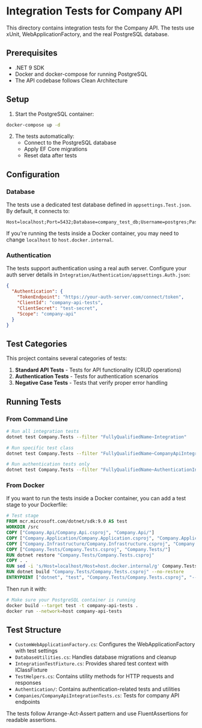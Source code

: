 # Integration Tests for Company API

This directory contains integration tests for the Company API. The tests use xUnit, WebApplicationFactory, and the real PostgreSQL database.

## Prerequisites

- .NET 9 SDK
- Docker and docker-compose for running PostgreSQL
- The API codebase follows Clean Architecture

## Setup

1. Start the PostgreSQL container:

```bash
docker-compose up -d
```

2. The tests automatically:
   - Connect to the PostgreSQL database
   - Apply EF Core migrations
   - Reset data after tests

## Configuration

### Database

The tests use a dedicated test database defined in `appsettings.Test.json`. By default, it connects to:

```
Host=localhost;Port=5432;Database=company_test_db;Username=postgres;Password=postgres;
```

If you're running the tests inside a Docker container, you may need to change `localhost` to `host.docker.internal`.

### Authentication

The tests support authentication using a real auth server. Configure your auth server details in `Integration/Authentication/appsettings.Auth.json`:

```json
{
  "Authentication": {
    "TokenEndpoint": "https://your-auth-server.com/connect/token",
    "ClientId": "company-api-tests",
    "ClientSecret": "test-secret",
    "Scope": "company-api"
  }
}
```

## Test Categories

This project contains several categories of tests:

1. **Standard API Tests** - Tests for API functionality (CRUD operations)
2. **Authentication Tests** - Tests for authentication scenarios
3. **Negative Case Tests** - Tests that verify proper error handling

## Running Tests

### From Command Line

```bash
# Run all integration tests
dotnet test Company.Tests --filter "FullyQualifiedName~Integration"

# Run specific test class
dotnet test Company.Tests --filter "FullyQualifiedName~CompanyApiIntegrationTests"

# Run authentication tests only
dotnet test Company.Tests --filter "FullyQualifiedName~AuthenticationIntegrationTests"
```

### From Docker

If you want to run the tests inside a Docker container, you can add a test stage to your Dockerfile:

```dockerfile
# Test stage
FROM mcr.microsoft.com/dotnet/sdk:9.0 AS test
WORKDIR /src
COPY ["Company.Api/Company.Api.csproj", "Company.Api/"]
COPY ["Company.Application/Company.Application.csproj", "Company.Application/"]
COPY ["Company.Infrastructure/Company.Infrastructure.csproj", "Company.Infrastructure/"]
COPY ["Company.Tests/Company.Tests.csproj", "Company.Tests/"]
RUN dotnet restore "Company.Tests/Company.Tests.csproj"
COPY . .
RUN sed -i 's/Host=localhost/Host=host.docker.internal/g' Company.Tests/Integration/appsettings.Test.json
RUN dotnet build "Company.Tests/Company.Tests.csproj" --no-restore
ENTRYPOINT ["dotnet", "test", "Company.Tests/Company.Tests.csproj", "--filter", "FullyQualifiedName~Integration"]
```

Then run it with:

```bash
# Make sure your PostgreSQL container is running
docker build --target test -t company-api-tests .
docker run --network=host company-api-tests
```

## Test Structure

- `CustomWebApplicationFactory.cs`: Configures the WebApplicationFactory with test settings
- `DatabaseUtilities.cs`: Handles database migrations and cleanup
- `IntegrationTestFixture.cs`: Provides shared test context with IClassFixture
- `TestHelpers.cs`: Contains utility methods for HTTP requests and responses
- `Authentication/`: Contains authentication-related tests and utilities
- `Companies/CompanyApiIntegrationTests.cs`: Tests for company API endpoints

The tests follow Arrange-Act-Assert pattern and use FluentAssertions for readable assertions. 